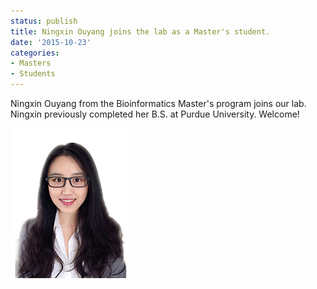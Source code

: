 ```yaml
---
status: publish
title: Ningxin Ouyang joins the lab as a Master's student.
date: '2015-10-23'
categories:
- Masters
- Students
---
```


Ningxin Ouyang from the Bioinformatics Master's program joins our lab. Ningxin previously completed her B.S. at Purdue University. Welcome!

<img src="/assets/people/Ningxin_pic.jpg" height="240px">
